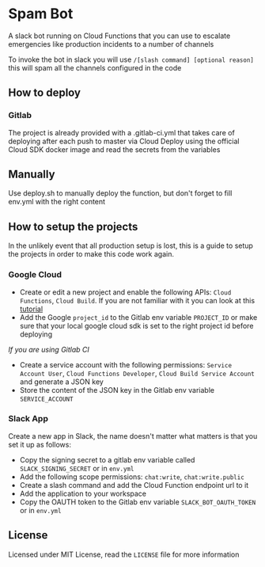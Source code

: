 # Spam Bot

A slack bot running on Cloud Functions that you can use to escalate emergencies like production incidents to a number of channels

To invoke the bot in slack you will use `/[slash command] [optional reason]` this will spam all the channels configured in the code

## How to deploy

### Gitlab

The project is already provided with a .gitlab-ci.yml that takes care of deploying after each push to master via Cloud Deploy using the official Cloud SDK docker image and read the secrets from the variables

## Manually

Use deploy.sh to manually deploy the function, but don't forget to fill env.yml with the right content


## How to setup the projects

In the unlikely event that all production setup is lost, this is a guide to setup the projects in order to make this code work again.

### Google Cloud

- Create or edit a new project and enable the following APIs: `Cloud Functions`, `Cloud Build`. If you are not familiar with it you can look at this [tutorial](https://cloud.google.com/functions/docs/tutorials/slack#before-you-begin)
- Add the Google `project_id` to the Gitlab env variable `PROJECT_ID` or make sure that your local google cloud sdk is set to the right project id before deploying

*If you are using Gitlab CI*
- Create a service account with the following permissions: `Service Account User`, `Cloud Functions Developer`, `Cloud Build Service Account` and generate a JSON key
- Store the content of the JSON key in the Gitlab env variable `SERVICE_ACCOUNT`

### Slack App

Create a new app in Slack, the name doesn't matter what matters is that you set it up as follows:
- Copy the signing secret to a gitlab env variable called `SLACK_SIGNING_SECRET` or in `env.yml`
- Add the following scope permissions: `chat:write`, `chat:write.public`
- Create a slash command and add the Cloud Function endpoint url to it
- Add the application to your workspace
- Copy the OAUTH token to the Gitlab env variable `SLACK_BOT_OAUTH_TOKEN` or in `env.yml`

## License

Licensed under MIT License, read the `LICENSE` file for more information